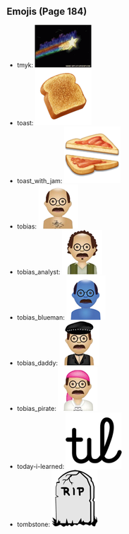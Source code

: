
## Emojis (Page 184)

* tmyk: ![tmyk](output/tmyk.gif)
* toast: ![toast](output/toast.png)
* toast_with_jam: ![toast_with_jam](output/toast_with_jam.png)
* tobias: ![tobias](output/tobias.png)
* tobias_analyst: ![tobias_analyst](output/tobias_analyst.png)
* tobias_blueman: ![tobias_blueman](output/tobias_blueman.png)
* tobias_daddy: ![tobias_daddy](output/tobias_daddy.png)
* tobias_pirate: ![tobias_pirate](output/tobias_pirate.png)
* today-i-learned: ![today-i-learned](output/today-i-learned.png)
* tombstone: ![tombstone](output/tombstone.png)
